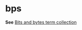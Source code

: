 # bps

**See** [Bits and bytes term collection](~/a-z-word-list-term-collections/term-collections/bits-bytes-terms.md)
